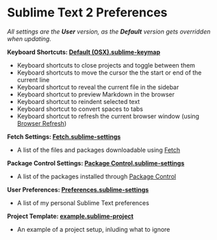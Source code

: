# Sublime Text 2 Preferences

_All settings are the **User** version, as the **Default** version gets overridden when updating._

__Keyboard Shortcuts: [Default (OSX).sublime-keymap][1]__

* Keyboard shortcuts to close projects and toggle between them
* Keyboard shortcuts to move the cursor the the start or end of the current line
* Keyboard shortcut to reveal the current file in the sidebar
* Keyboard shortcut to preview Markdown in the browser
* Keyboard shortcut to reindent selected text
* Keyboard shortcut to convert spaces to tabs
* Keyboard shortcut to refresh the current browser window (using [Browser Refresh](https://github.com/gcollazo/BrowserRefresh-Sublime))

__Fetch Settings: [Fetch.sublime-settings][2]__

* A list of the files and packages downloadable using [Fetch](http://net.tutsplus.com/articles/news/introducing-nettuts-fetch/)

__Package Control Settings: [Package Control.sublime-settings][3]__

* A list of the packages installed through [Package Control](http://wbond.net/sublime_packages/package_control)

__User Preferences: [Preferences.sublime-settings][4]__

* A list of my personal Sublime Text preferences

__Project Template: [example.sublime-project][5]__

* An example of a project setup, inluding what to ignore

[1]: https://github.com/joshnh/Sublime-Text-Preferences/blob/master/Default%20(OSX).sublime-keymap
[2]: https://github.com/joshnh/Sublime-Text-Preferences/blob/master/Fetch.sublime-settings
[3]: https://github.com/joshnh/Sublime-Text-Preferences/blob/master/Package%20Control.sublime-settings
[4]: https://github.com/joshnh/Sublime-Text-Preferences/blob/master/Preferences.sublime-settings
[5]: https://github.com/joshnh/Sublime-Text-Preferences/blob/master/example.sublime-project
